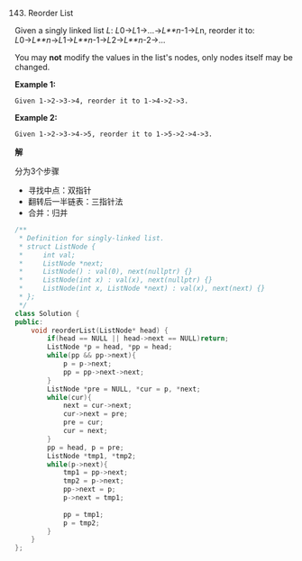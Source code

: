 143. Reorder List

Given a singly linked list *L*: *L*0→*L*1→…→*L**n*-1→*L*n,
reorder it to: *L*0→*L**n*→*L*1→*L**n*-1→*L*2→*L**n*-2→…

You may **not** modify the values in the list's nodes, only nodes itself may be changed.

**Example 1:**

```
Given 1->2->3->4, reorder it to 1->4->2->3.
```

**Example 2:**

```
Given 1->2->3->4->5, reorder it to 1->5->2->4->3.
```

**解**

分为3个步骤

+ 寻找中点：双指针
+ 翻转后一半链表：三指针法
+ 合并：归并

```c++
/**
 * Definition for singly-linked list.
 * struct ListNode {
 *     int val;
 *     ListNode *next;
 *     ListNode() : val(0), next(nullptr) {}
 *     ListNode(int x) : val(x), next(nullptr) {}
 *     ListNode(int x, ListNode *next) : val(x), next(next) {}
 * };
 */
class Solution {
public:
    void reorderList(ListNode* head) {
        if(head == NULL || head->next == NULL)return;
        ListNode *p = head, *pp = head;
        while(pp && pp->next){
            p = p->next;
            pp = pp->next->next;
        }
        ListNode *pre = NULL, *cur = p, *next;
        while(cur){
            next = cur->next;
            cur->next = pre;
            pre = cur;
            cur = next;
        }
        pp = head, p = pre;
        ListNode *tmp1, *tmp2;
        while(p->next){
            tmp1 = pp->next;
            tmp2 = p->next;
            pp->next = p;
            p->next = tmp1;
            
            pp = tmp1;
            p = tmp2;
        }
    }
};
```

